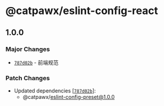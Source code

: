 # @catpawx/eslint-config-react

## 1.0.0

### Major Changes

- [`787d02b`](https://github.com/catpawx/fe-config/commit/787d02b154f979cd47f84a4556f380cbb2e2d4de) - 前端规范

### Patch Changes

- Updated dependencies [[`787d02b`](https://github.com/catpawx/fe-config/commit/787d02b154f979cd47f84a4556f380cbb2e2d4de)]:
  - @catpawx/eslint-config-preset@1.0.0
